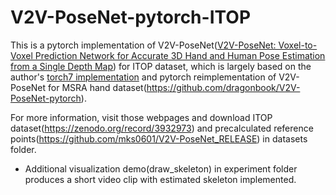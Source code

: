 # V2V-PoseNet-pytorch-ITOP
This is a pytorch implementation of V2V-PoseNet([V2V-PoseNet: Voxel-to-Voxel Prediction Network for Accurate 3D Hand and Human Pose Estimation from a Single Depth Map](https://arxiv.org/abs/1711.07399)) for ITOP dataset, which is largely based on the author's [torch7 implementation](https://github.com/mks0601/V2V-PoseNet_RELEASE) and pytorch reimplementation of V2V-PoseNet for MSRA hand dataset(https://github.com/dragonbook/V2V-PoseNet-pytorch).

For more information, visit those webpages and download ITOP dataset(https://zenodo.org/record/3932973) and precalculated reference points(https://github.com/mks0601/V2V-PoseNet_RELEASE) in datasets folder.

* Additional visualization demo(draw_skeleton) in experiment folder produces a short video clip with estimated skeleton implemented.
